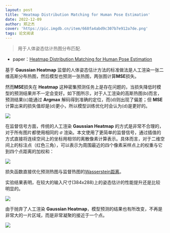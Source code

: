 ```yaml
---
layout: post
title: 'Heatmap Distribution Matching for Human Pose Estimation'
date: 2022-12-09
author: 郑之杰
cover: 'https://pic.imgdb.cn/item/668fa4abd9c307b7e912a7de.png'
tags: 论文阅读
---
```


> 用于人体姿态估计热图分布匹配.

- paper：[Heatmap Distribution Matching for Human Pose Estimation](https://arxiv.org/abs/2210.00740)

基于 **Gaussian Heatmap** 监督的人体姿态估计方法的标准做法是人工渲染一张二维高斯分布热图，然后模型也预测一张热图，两张图计算**MSE**损失。

然而**MSE**损失在 **Heatmap** 这种密集预测任务上是存在问题的，当损失降低时模型的预测结果并不一定会变好。如下图所示，对于人工渲染的高斯热图(b)而言，预测结果(c)能通过 **Argmax** 解码得到准确的定位，而(d)则出现了偏差；但 **MSE** 计算出来的损失值却是(d)更小，所以模型训练优化时会认为(d)是更好的。

![](https://pic.imgdb.cn/item/668fa509d9c307b7e9133a38.png)

在监督信号方面，传统的人工渲染 **Gaussian Heatmap** 的方式是非常不合理的，对于所有图片都使用相同的 $\sigma$ 渲染。本文使用了更简单的监督信号，通过插值的方式直接将连续空间上的坐标用相邻的离散像素计算表示。具体而言，对于二维空间上的标注点（红色三角），可以表示为周围最近的四个像素采样点上的权重与它到四个点距离的加权和：

![](https://pic.imgdb.cn/item/668fa6b0d9c307b7e9156f43.png)

损失函数直接优化预测热图与监督热图的[Wasserstein距离](https://0809zheng.github.io/2022/05/16/Wasserstein.html)。

实验结果表明，在较大的输入尺寸(384x288)上的姿态估计的性能提升还是比较明显的。

![](https://pic.imgdb.cn/item/668fa75fd9c307b7e916867d.png)

由于抛弃了人工渲染 **Gaussian Heatmap**，模型预测的结果也有所改变，不再是非常大的一片区域，而是非常凝聚的接近于一个点。

![](https://pic.imgdb.cn/item/668fa78cd9c307b7e916d48b.png)